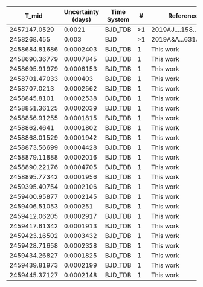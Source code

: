 |T_mid        |Uncertainty (days)|Time System|#  |Reference           |
|-------------|------------------|-----------|---|--------------------|
|2457147.0529 |0.0021            |BJD_TDB    |>1 |2019AJ....158..197R |
|2458268.455  |0.003             |BJD        |>1 |2019A&A...631A..76H |
|2458684.81686|0.0002403         |BJD_TDB    |1  |This work           |
|2458690.36779|0.0007845         |BJD_TDB    |1  |This work           |
|2458695.91979|0.0006153         |BJD_TDB    |1  |This work           |
|2458701.47033|0.000403          |BJD_TDB    |1  |This work           |
|2458707.0213 |0.0002562         |BJD_TDB    |1  |This work           |
|2458845.8101 |0.0002538         |BJD_TDB    |1  |This work           |
|2458851.36125|0.0002039         |BJD_TDB    |1  |This work           |
|2458856.91255|0.0001815         |BJD_TDB    |1  |This work           |
|2458862.4641 |0.0001802         |BJD_TDB    |1  |This work           |
|2458868.01529|0.0001942         |BJD_TDB    |1  |This work           |
|2458873.56699|0.0004428         |BJD_TDB    |1  |This work           |
|2458879.11888|0.0002016         |BJD_TDB    |1  |This work           |
|2458890.22176|0.0004705         |BJD_TDB    |1  |This work           |
|2458895.77342|0.0001956         |BJD_TDB    |1  |This work           |
|2459395.40754|0.0002106         |BJD_TDB    |1  |This work           |
|2459400.95877|0.0002145         |BJD_TDB    |1  |This work           |
|2459406.51053|0.000251          |BJD_TDB    |1  |This work           |
|2459412.06205|0.0002917         |BJD_TDB    |1  |This work           |
|2459417.61342|0.0001913         |BJD_TDB    |1  |This work           |
|2459423.16502|0.0003432         |BJD_TDB    |1  |This work           |
|2459428.71658|0.0002328         |BJD_TDB    |1  |This work           |
|2459434.26827|0.0001825         |BJD_TDB    |1  |This work           |
|2459439.81973|0.0002199         |BJD_TDB    |1  |This work           |
|2459445.37127|0.0002148         |BJD_TDB    |1  |This work           |
